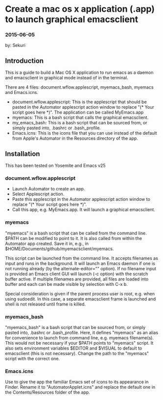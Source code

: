 # Create a mac os x application (.app) to launch graphical emacsclient
### 2015-06-05
by: Sekuri

## Introduction
This is a guide to build a Mac OS X application to run emacs as a daemon and emacsclient in graphical mode instead of in the terminal.

There are 4 files: document.wflow.applescript, myemacs_bash, myemacs and Emacs.icns.
- document.wflow.applescript: This is the applescript that should be pasted in the Automator applescript action window to replace "(* Your script goes here *)". The application can be called MyEmacs.app
- myemacs: This is a bash script that calls the graphical emacsclient.
- my_emacs_bash: This is a bash script that can be sourced from, or simply pasted into, .bashrc or .bash_profile.
- Emacs.icns: This is the icons file that you can use instead of the default from Apple's Automator in the Resources directory of the app.

## Installation
This has been tested on Yosemite and Emacs v25
### document.wflow.applescript
- Launch Automator to create an app.
- Select Applescript action.
- Paste this applescript in the Automator applescript action window to replace "(* Your script goes here *)".
- Call this app, e.g. MyEmacs.app. It will launch a graphical emacsclient.

### myemacs

"myemacs" is a bash script that can be called from the command line. $PATH can be modified to point to it. It is also called from within the Automator app created. Save it in, e.g., in $HOME/Documents/github/myemacsclient/myemacs.

This script can be launched from the command line. It accepts filenames as input and runs in the background. It will launch an Emacs daemon if one is not running already (by the alternate-editor="" option). If no filename input is provided an Emacs client GUI will launch (-c option) with the scratch buffer active. If multiple filenames are provided, all files are loaded into buffer and each can be made visible by selection with C-x b. 

Special consideration is given if the parent process user is root, e.g. when using sudoedit. In this case, a separate  emacsclient frame is launched and shell is not released until frame is killed.

### myemacs_bash

"myemacs_bash" is a bash script that can be sourced from, or simply pasted into, .bashrc or .bash_profile. Here, it defines "myemacs" as an alias for convenience to launch from command line, e.g. myemacs filename(s). This would not be necessary if your $PATH points to "myemacs" script. It also sets environment variables $EDITOR and $VISUAL to default to emacsclient (this is not necessary). Change the path to the "myemacs" script with the correct one. 

### Emacs.icns

Use to give the app the familiar Emacs set of icons to its appearance in Finder. Rename it to "AutomatorApplet.icns" and replace the default one in the Contents/Resources folder of the app. 
